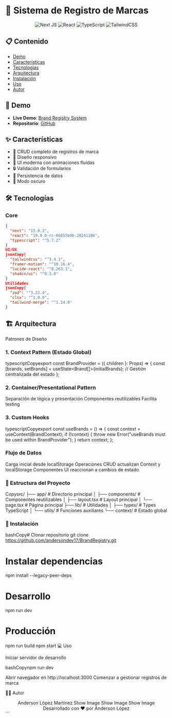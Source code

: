 # 🎯 Sistema de Registro de Marcas 

<div align="center">

![Next JS](https://img.shields.io/badge/Next-black?style=for-the-badge&logo=next.js&logoColor=white)
![React](https://img.shields.io/badge/react-%2320232a.svg?style=for-the-badge&logo=react&logoColor=%2361DAFB)
![TypeScript](https://img.shields.io/badge/typescript-%23007ACC.svg?style=for-the-badge&logo=typescript&logoColor=white)
![TailwindCSS](https://img.shields.io/badge/tailwindcss-%2338B2AC.svg?style=for-the-badge&logo=tailwind-css&logoColor=white)

</div>

## 📋 Contenido
- [Demo](#-demo)
- [Características](#-características)
- [Tecnologías](#-tecnologías)
- [Arquitectura](#-arquitectura)
- [Instalación](#-instalación)
- [Uso](#-uso)
- [Autor](#-autor)

## 🚀 Demo

- **Live Demo**: [Brand Registry System](https://brand-registry-andersondev17.vercel.app/)
- **Repositorio**: [GitHub](https://github.com/andersondev17/BrandRegistry)

## ✨ Características

- 🔄 CRUD completo de registros de marca
- 📱 Diseño responsivo
- 🎨 UI moderna con animaciones fluidas
- 🔒 Validación de formularios
- 💾 Persistencia de datos
- 🌙 Modo oscuro

## 🛠 Tecnologías

### Core
```json
{
  "next": "15.0.3",
  "react": "19.0.0-rc-66855b96-20241106",
  "typescript": "^5.7.2"
}
UI/UX
jsonCopy{
  "tailwindcss": "^3.4.1",
  "framer-motion": "^10.16.4",
  "lucide-react": "^0.263.1",
  "shadcn/ui": "^0.3.0"
}
Utilidades
jsonCopy{
  "zod": "^3.22.4",
  "clsx": "^2.0.0",
  "tailwind-merge": "^1.14.0"
}

```

## 🏗 Arquitectura
Patrones de Diseño
### 1. Context Pattern (Estado Global)
typescriptCopyexport const BrandProvider = ({ children }: Props) => {
  const [brands, setBrands] = useState<Brand[]>(initialBrands);
  // Gestión centralizada del estado
};
### 2. Container/Presentational Pattern

Separación de lógica y presentación
Componentes reutilizables
Facilita testing

### 3. Custom Hooks

typescriptCopyexport const useBrands = () => {
  const context = useContext(BrandContext);
  if (!context) {
    throw new Error("useBrands must be used within BrandProvider");
  }
  return context;
};
### Flujo de Datos

Carga inicial desde localStorage
Operaciones CRUD actualizan Context y localStorage
Componentes UI reaccionan a cambios de estado

### 📁 Estructura del Proyecto
Copysrc/
├── app/                  # Directorio principal
│   ├── components/      # Componentes reutilizables
│   ├── layout.tsx      # Layout principal
│   └── page.tsx        # Página principal
├── lib/                 # Utilidades
│   ├── types/         # Types TypeScript
│   └── utils/         # Funciones auxiliares
└── context/            # Estado global
### 🚀 Instalación
bashCopy# Clonar repositorio
git clone https://github.com/andersondev17/BrandRegistry.git

# Instalar dependencias
npm install --legacy-peer-deps

# Desarrollo
npm run dev

# Producción
npm run build
npm start
💻 Uso

Iniciar servidor de desarrollo

bashCopynpm run dev

Abrir navegador en http://localhost:3000
Comenzar a gestionar registros de marca

👨‍💻 Autor
<div align="center">
Anderson López Martínez
Show Image
Show Image
Show Image
</div>

<div align="center">
Desarrollado con ❤️ por Anderson López
</div>
```

